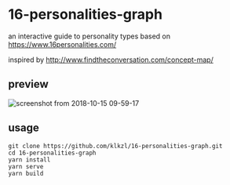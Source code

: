 # 16-personalities-graph
an interactive guide to personality types based on https://www.16personalities.com/

inspired by http://www.findtheconversation.com/concept-map/

## preview

![screenshot from 2018-10-15 09-59-17](https://user-images.githubusercontent.com/38048810/46937999-e577b480-d062-11e8-9f2f-5dc831f27719.png)

## usage 
````
git clone https://github.com/klkzl/16-personalities-graph.git
cd 16-personalities-graph
yarn install
yarn serve
yarn build
````
